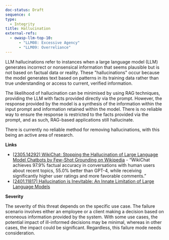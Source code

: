 ```yaml
---
doc-status: Draft
sequence: 4
type:
  - Integrity
title: Hallucination
external-refs:
  - owasp-llm-top-10:
      - "LLM08: Excessive Agency"
      - "LLM09: Overreliance"
---
```


LLM hallucinations refer to instances when a large language model (LLM) generates incorrect or nonsensical information that seems plausible but is not based on factual data or reality. These "hallucinations" occur because the model generates text based on patterns in its training data rather than true understanding or access to current, verified information.

The likelihood of hallucination can be minimised by using RAG techniques, providing the LLM with facts provided directly via the prompt. However, the response provided by the model is a synthesis of the information within the input prompt and information retained within the model. There is no reliable way to ensure the response is restricted to the facts provided via the prompt, and as such, RAG-based applications still hallucinate.

There is currently no reliable method for removing hallucinations, with this being an active area of research.

**Links**

* [[2305.14292] WikiChat: Stopping the Hallucination of Large Language Model Chatbots by Few-Shot Grounding on Wikipedia](https://arxiv.org/abs/2305.14292) - “WikiChat achieves 97.9% factual accuracy in conversations with human users about recent topics, 55.0% better than GPT-4, while receiving significantly higher user ratings and more favorable comments.”
* [[2401.11817] Hallucination is Inevitable: An Innate Limitation of Large Language Models](https://arxiv.org/abs/2401.11817)

**Severity**

The severity of this threat depends on the specific use case. The failure scenario involves either an employee or a client making a decision based on erroneous information provided by the system. With some use cases, the potential impact of ill-informed decisions may be minimal, whereas in other cases, the impact could be significant. Regardless, this failure mode needs consideration.
